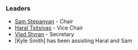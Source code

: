 ### Leaders
* [Sam Stepanyan](mailto:sam.stepanyan@owasp.org) - Chair
* [Haral Tsitsivas](mailto:haral.tsitsivas@owasp.org) - Vice Chair
* [Vlad Styran](mailto:vlad.styran@owasp.org) - Secretary
* [Kyle Smith] has been assisting Haral and Sam 





